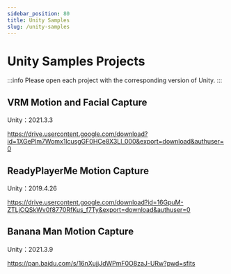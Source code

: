 ```yaml
---
sidebar_position: 80
title: Unity Samples
slug: /unity-samples
---	
```


# Unity Samples Projects

:::info
Please open each project with the corresponding version of Unity.
:::

## VRM Motion and Facial Capture

Unity：2021.3.3

https://drive.usercontent.google.com/download?id=1XGePlm7Womx1lcusgGF0HCe8X3Ll_000&export=download&authuser=0

## ReadyPlayerMe Motion Capture

Unity：2019.4.26

https://drive.usercontent.google.com/download?id=16GpuM-ZTLjCQSkWv0f8770RfKus_f7Ty&export=download&authuser=0

## Banana Man Motion Capture

Unity：2021.3.9

https://pan.baidu.com/s/16nXujjJdWPmF0O8zaJ-URw?pwd=sfits

